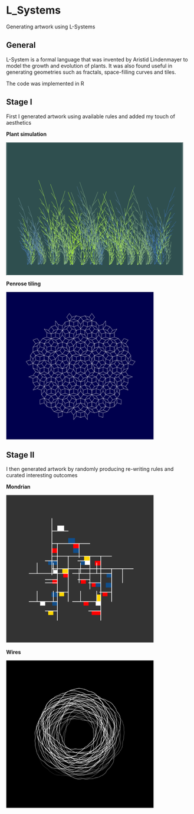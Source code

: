 # L_Systems
Generating artwork using L-Systems

## General
L-System is a formal language that was invented by Aristid Lindenmayer to model the growth and evolution of plants. It was also found useful in generating geometries such as fractals, space-filling curves and tiles.

The code was implemented in R

## Stage I
First I generated artwork using available rules and added my touch of aesthetics

**Plant simulation**

<img src="/examples/LS6_plants6_7840.png" align="center" width="480" height="360" />

**Penrose tiling**

<img src="/examples/LS19_geom2.png" align="center" width="400" height="400" />

## Stage II
I then generated artwork by randomly producing re-writing rules and curated interesting outcomes

**Mondrian**

<img src="/examples/LS11_random2_6998.png" width="400" height="400" />

**Wires**

<img src="/examples/LS16_random8_97.png" width="400" height="400" />
